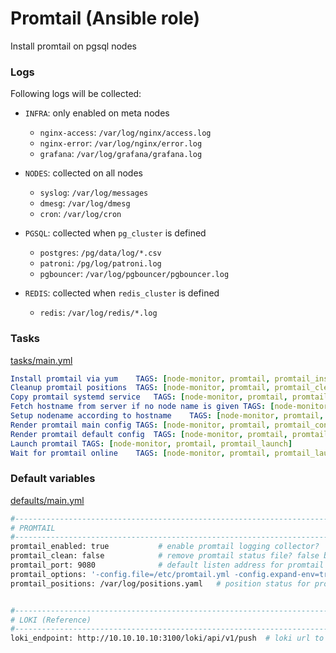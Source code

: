 # Promtail (Ansible role)

Install promtail on pgsql nodes

### Logs

Following logs will be collected:

* `INFRA`: only enabled on meta nodes
    * `nginx-access`: `/var/log/nginx/access.log`
    * `nginx-error`: `/var/log/nginx/error.log`
    * `grafana`: `/var/log/grafana/grafana.log`

* `NODES`: collected on all nodes
    * `syslog`: `/var/log/messages`
    * `dmesg`: `/var/log/dmesg`
    * `cron`: `/var/log/cron`

* `PGSQL`: collected when `pg_cluster` is defined
    * `postgres`: `/pg/data/log/*.csv`
    * `patroni`: `/pg/log/patroni.log`
    * `pgbouncer`: `/var/log/pgbouncer/pgbouncer.log`

* `REDIS`: collected when `redis_cluster` is defined
    * `redis`: `/var/log/redis/*.log`


### Tasks

[tasks/main.yml](tasks/main.yml)

```yaml
Install promtail via yum	TAGS: [node-monitor, promtail, promtail_install]
Cleanup promtail positions	TAGS: [node-monitor, promtail, promtail_clean]
Copy promtail systemd service	TAGS: [node-monitor, promtail, promtail_config]
Fetch hostname from server if no node name is given	TAGS: [node-monitor, promtail, promtail_config]
Setup nodename according to hostname	TAGS: [node-monitor, promtail, promtail_config]
Render promtail main config	TAGS: [node-monitor, promtail, promtail_config]
Render promtail default config	TAGS: [node-monitor, promtail, promtail_config]
Launch promtail	TAGS: [node-monitor, promtail, promtail_launch]
Wait for promtail online	TAGS: [node-monitor, promtail, promtail_launch]
```

### Default variables

[defaults/main.yml](defaults/main.yml)


```bash
#------------------------------------------------------------------------------
# PROMTAIL
#------------------------------------------------------------------------------
promtail_enabled: true           # enable promtail logging collector?
promtail_clean: false            # remove promtail status file? false by default
promtail_port: 9080              # default listen address for promtail
promtail_options: '-config.file=/etc/promtail.yml -config.expand-env=true'
promtail_positions: /var/log/positions.yaml   # position status for promtail


#------------------------------------------------------------------------------
# LOKI (Reference)
#------------------------------------------------------------------------------
loki_endpoint: http://10.10.10.10:3100/loki/api/v1/push  # loki url to receive logs
```